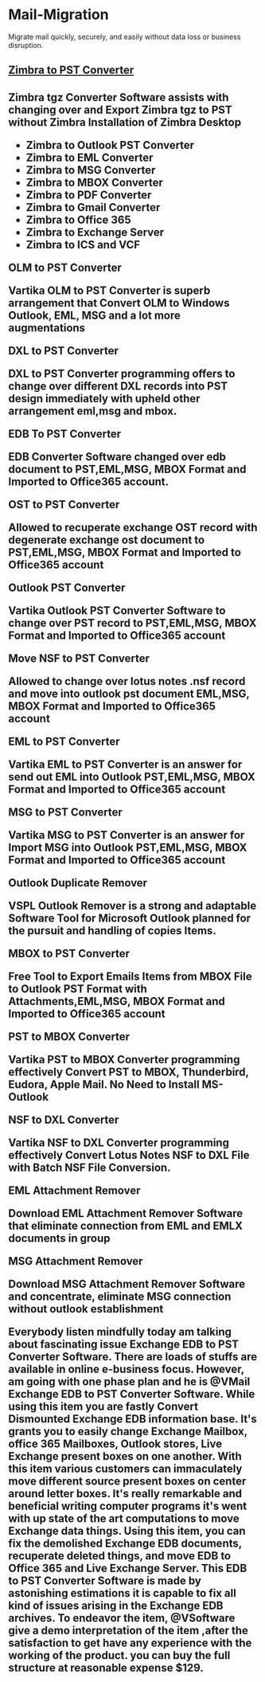 # Mail-Migration
Migrate mail quickly, securely, and easily without data loss or business disruption.


<h2><a href="https://www.vartikasoftware.com/product/zimbra-to-pst-converter.html">Zimbra to PST Converter</a><h2>
Zimbra tgz Converter Software assists with changing over and Export Zimbra tgz to PST without Zimbra Installation of Zimbra Desktop
  <ul>
    <li>Zimbra to Outlook PST Converter</li>
    <li>Zimbra to EML Converter</li>
    <li>Zimbra to MSG Converter</li>
    <li>Zimbra to MBOX Converter</li>
    <li>Zimbra to PDF Converter</li>
    <li>Zimbra to Gmail Converter</li>
    <li>Zimbra to Office 365</li>
    <li>Zimbra to Exchange Server</li>
    <li>Zimbra to ICS and VCF</li>
  </ul>




OLM to PST Converter

Vartika OLM to PST Converter is superb arrangement that Convert OLM to Windows Outlook, EML, MSG and a lot more augmentations

DXL to PST Converter

DXL to PST Converter programming offers to change over different DXL records into PST design immediately with upheld other arrangement eml,msg and mbox.

EDB To PST Converter

EDB Converter Software changed over edb document to PST,EML,MSG, MBOX Format and Imported to Office365 account.

OST to PST Converter

Allowed to recuperate exchange OST record with degenerate exchange ost document to PST,EML,MSG, MBOX Format and Imported to Office365 account

Outlook PST Converter

Vartika Outlook PST Converter Software to change over PST record to PST,EML,MSG, MBOX Format and Imported to Office365 account

Move NSF to PST Converter

Allowed to change over lotus notes .nsf record and move into outlook pst document EML,MSG, MBOX Format and Imported to Office365 account

EML to PST Converter

Vartika EML to PST Converter is an answer for send out EML into Outlook PST,EML,MSG, MBOX Format and Imported to Office365 account

MSG to PST Converter

Vartika MSG to PST Converter is an answer for Import MSG into Outlook PST,EML,MSG, MBOX Format and Imported to Office365 account

Outlook Duplicate Remover

VSPL Outlook Remover is a strong and adaptable Software Tool for Microsoft Outlook planned for the pursuit and handling of copies Items.

MBOX to PST Converter

Free Tool to Export Emails Items from MBOX File to Outlook PST Format with Attachments,EML,MSG, MBOX Format and Imported to Office365 account

PST to MBOX Converter

Vartika PST to MBOX Converter programming effectively Convert PST to MBOX, Thunderbird, Eudora, Apple Mail. No Need to Install MS-Outlook

NSF to DXL Converter

Vartika NSF to DXL Converter programming effectively Convert Lotus Notes NSF to DXL File with Batch NSF File Conversion.

EML Attachment Remover

Download EML Attachment Remover Software that eliminate connection from EML and EMLX documents in group

MSG Attachment Remover

Download MSG Attachment Remover Software and concentrate, eliminate MSG connection without outlook establishment



Everybody listen mindfully today am talking about fascinating issue Exchange EDB to PST Converter Software.
There are loads of stuffs are available in online e-business focus. However, am going with one phase plan and he is @VMail Exchange EDB to PST Converter Software. 
While using this item you are fastly Convert Dismounted Exchange EDB information base. 
It's grants you to easily change Exchange Mailbox, office 365 Mailboxes, Outlook stores, Live Exchange present boxes on one another. With this item various customers can immaculately move different source present boxes on center around letter boxes. It's really remarkable and beneficial writing computer programs it's went with up state of the art computations to move Exchange data things. Using this item, you can fix the demolished Exchange EDB documents, recuperate deleted things, and move EDB to Office 365 and Live Exchange Server. 
This EDB to PST Converter Software is made by astonishing estimations it is capable to fix all kind of issues arising in the Exchange EDB archives. To endeavor the item, @VSoftware give a demo interpretation of the item ,after the satisfaction to get have any experience with the working of the product. you can buy the full structure at reasonable expense $129.

